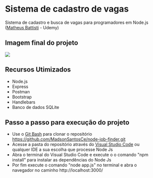 # Sistema de cadastro de vagas
Sistema de cadastro e busca de vagas para programadores em Node.js ([Matheus Battisti](https://www.udemy.com/user/matheus-battisti/ "Matheus Battisti") - Udemy)

## Imagem final do projeto
![](https://i.imgur.com/Qhz0Sdz.png)

## Recursos Utimizados
- Node.js
- Express
- Postman
- Bootstrap
- Handlebars
- Banco de dados SQLite

## Passo a passo para execução do projeto

- Use o [Git Bash](https://git-scm.com/downloads/ "Git Bash") para clonar o repositório https://github.com/MadsonSantosCe/node-job-finder.git
- Acesse a pasta do repositório através do [Visual Studio Code](https://code.visualstudio.com/download/ "Visual Studio Code") ou qualquer IDE a sua escolha que processe Node Js
- Abra o terminal do Visual Studio Code e execute o o comando "npm install" para instalar as dependências do Node Js
- Por fim execute o comando "node app.js" no terminal e abra o navegador no caminho http://localhost:3000/
